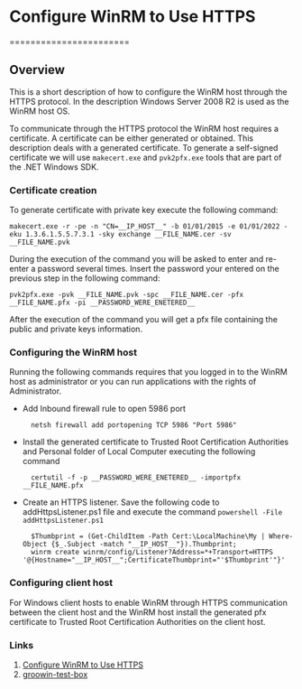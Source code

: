 # Configure WinRM to Use HTTPS

=======================

## Overview

This is a short description of how to configure the WinRM host through the HTTPS protocol. In the description Windows Server 2008 R2 is used as the WinRM host OS.

To communicate through the HTTPS protocol the WinRM host requires a certificate.
A certificate can be either generated or obtained. This description deals with a generated certificate.
To generate a self-signed certificate we will use `makecert.exe` and `pvk2pfx.exe` tools that are part of the .NET Windows SDK.

### Certificate creation

To generate certificate with private key execute the following command:

    makecert.exe -r -pe -n "CN=__IP_HOST__" -b 01/01/2015 -e 01/01/2022 -eku 1.3.6.1.5.5.7.3.1 -sky exchange __FILE_NAME.cer -sv __FILE_NAME.pvk

During the execution of the command you will be asked to enter and re-enter a password several times.
Insert the password your entered on the previous step in the following command:

    pvk2pfx.exe -pvk __FILE_NAME.pvk -spc __FILE_NAME.cer -pfx __FILE_NAME.pfx -pi __PASSWORD_WERE_ENETERED__

After the execution of the command you will get a pfx file containing the public and private keys information.

### Configuring the WinRM host

Running the following commands requires that you logged in to the WinRM host as administrator or you can run applications with the rights of Administrator.

* Add Inbound firewall rule to open 5986 port

        netsh firewall add portopening TCP 5986 "Port 5986"

* Install the generated certificate to Trusted Root Certification Authorities and Personal folder of Local Computer executing the following command

        certutil -f -p __PASSWORD_WERE_ENETERED__ -importpfx __FILE_NAME.pfx

* Create an HTTPS listener. Save the following code to addHttpsListener.ps1 file and execute the command `powershell -File addHttpsListener.ps1`

        $Thumbprint = (Get-ChildItem -Path Cert:\LocalMachine\My | Where-Object {$_.Subject -match "__IP_HOST__"}).Thumbprint;
        winrm create winrm/config/Listener?Address=*+Transport=HTTPS '@{Hostname="__IP_HOST__";CertificateThumbprint="'$Thumbprint'"}'


### Configuring client host

For Windows client hosts to enable WinRM through HTTPS communication between the client host and the WinRM host install the generated pfx certificate to Trusted Root Certification Authorities on the client host.

### Links

1. [Configure WinRM to Use HTTPS](http://pubs.vmware.com/orchestrator-plugins/index.jsp?topic=%2Fcom.vmware.using.powershell.plugin.doc_10%2FGUID-2F7DA33F-E427-4B22-8946-03793C05A097.html)
2. [groowin-test-box](https://github.com/aestasit/groowin-test-box)